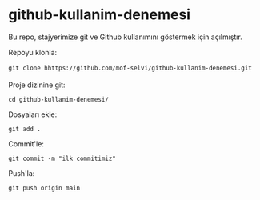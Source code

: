 # github-kullanim-denemesi

Bu repo, stajyerimize git ve Github kullanımını göstermek için açılmıştır.


Repoyu klonla:
```
git clone hhttps://github.com/mof-selvi/github-kullanim-denemesi.git
```


Proje dizinine git:
```
cd github-kullanim-denemesi/
```


Dosyaları ekle:
```
git add .
```


Commit'le:
```
git commit -m "ilk commitimiz"
```


Push'la:
```
git push origin main
```

